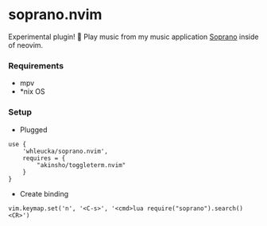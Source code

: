 # soprano.nvim

Experimental plugin! 👷
Play music from my music application <a href='https://github.com/whleucka/soprano.nvim' title='Soprano'>Soprano</a> inside of neovim.


### Requirements
- mpv
- *nix OS

### Setup
- Plugged
```
use {
    'whleucka/soprano.nvim',
    requires = {
        "akinsho/toggleterm.nvim"
    }
}
```

- Create binding
```
vim.keymap.set('n', '<C-s>', '<cmd>lua require("soprano").search()<CR>')
```
